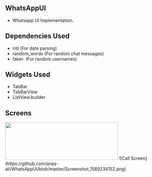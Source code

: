 ## WhatsAppUI

- Whatsapp UI Implementation.

## Dependencies Used

 - intl (For date parsing)
 - random_words (For random chat messages)
 - faker: (For random usernames)
 
 
## Widgets Used
- TabBar
- TabBarView
- ListView.builder

## Screens
<img src="https://github.com/anas-ali/WhatsAppUI/blob/master/Screenshot_1589234148.png" height="120" width="360">
![Call Screen](https://github.com/anas-ali/WhatsAppUI/blob/master/Screenshot_1589234152.png)
